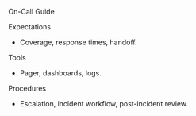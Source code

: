 On-Call Guide

Expectations
- Coverage, response times, handoff.

Tools
- Pager, dashboards, logs.

Procedures
- Escalation, incident workflow, post-incident review.

